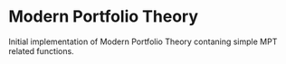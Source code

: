 # Modern Portfolio Theory

Initial implementation of Modern Portfolio Theory contaning simple MPT related functions.
